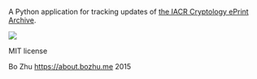 A Python application for tracking updates of [the IACR Cryptology ePrint Archive](http://eprint.iacr.org/).

![](https://codeship.com/projects/ae18a980-8f1f-0132-7756-0a0cf4fe8e66/status?branch=master)

MIT license

Bo Zhu https://about.bozhu.me 2015
